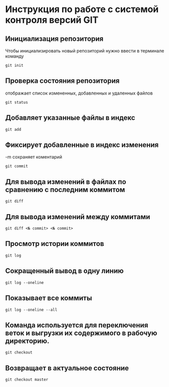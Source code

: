 # **Инструкция по работе с системой контроля версий GIT**

## Инициализация репозитория

Чтобы инициализировать новый репозиторий нужно ввести в терминале команду

    git init

## Проверка состояния репозитория
отображает список измененных, добавленных и удаленных файлов 

    git status

## Добавляет указанные файлы в индекс

    git add

## Фиксирует добавленные в индекс изменения
-m сохраняет коментарий

    git commit

## Для вывода изменений в файлах по сравнению с последним коммитом

    git diff

## Для вывода изменений между коммитами

    git diff <№ commit> <№ commit>

## Просмотр истории коммитов

    git log

## Сокращенный вывод в одну линию

    git log --oneline

## Показывает все коммиты

    git log --oneline --all

## Команда  используется для переключения веток и выгрузки их содержимого в рабочую директорию.

    git checkout

## Возвращает в актуальное состояние

    git checkout master